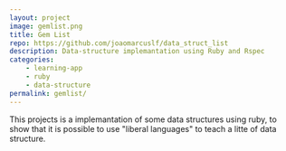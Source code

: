 ```yaml
---
layout: project
image: gemlist.png
title: Gem List
repo: https://github.com/joaomarcuslf/data_struct_list
description: Data-structure implemantation using Ruby and Rspec
categories:
    - learning-app
    - ruby
    - data-structure
permalink: gemlist/
---
```


This projects is a implemantation of some data structures using ruby, to show that it is possible to use "liberal languages" to teach a litte of data structure.
